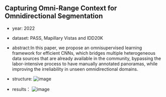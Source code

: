 ## Capturing Omni-Range Context for Omnidirectional Segmentation

- year: 2022

- dataset: PASS, Mapillary Vistas and IDD20K

- abstract:In this paper, we propose an omnisupervised learning framework for efficient CNNs, which bridges multiple heterogeneous data sources that are already available in the community, bypassing the labor-intensive process to have manually annotated panoramas, while improving the irreliability in unseen omnidirectional domains. 

- structure:
![image](https://github.com/VLISLAB/360-DL-Survey/blob/main/Images/omnisupervised_learning_framework.png)

- results：
![image](https://github.com/VLISLAB/360-DL-Survey/blob/main/Images/ominisupervised_result.png)
